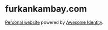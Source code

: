 # furkankambay.com

[Personal website](http://furkankambay.com) powered by [Awesome Identity](https://github.com/posquit0/hugo-awesome-identity).
